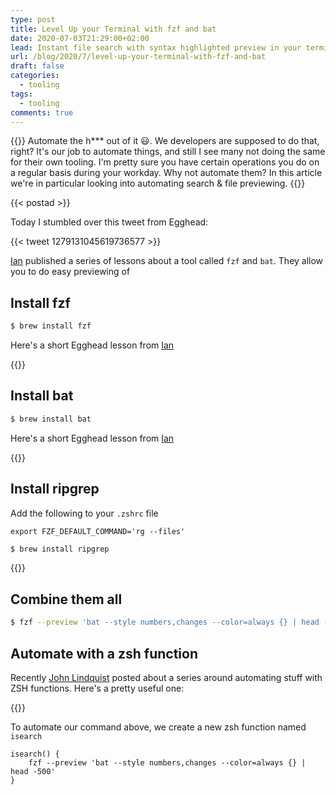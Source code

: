 ```yaml
---
type: post
title: Level Up your Terminal with fzf and bat
date: 2020-07-03T21:29:00+02:00
lead: Instant file search with syntax highlighted preview in your terminal
url: /blog/2020/7/level-up-your-terminal-with-fzf-and-bat
draft: false
categories:
  - tooling
tags:
  - tooling
comments: true
---
```

{{<intro>}}
  Automate the h\*\** out of it :smiley:. We developers are supposed to do that, right? It's our job to automate things, and still I see many not doing the same for their own tooling. I'm pretty sure you have certain operations you do on a regular basis during your workday. Why not automate them? In this article we're in particular looking into automating search & file previewing.
{{</intro>}}

<!--more-->

{{< postad >}}

Today I stumbled over this tweet from Egghead:

{{< tweet 1279131045619736577 >}}

[Ian](https://twitter.com/_jonesian) published a series of lessons about a tool called `fzf` and `bat`. They allow you to do easy previewing of 

## Install fzf

```bash
$ brew install fzf
```

Here's a short Egghead lesson from [Ian](https://twitter.com/_jonesian)

{{<egghead-lesson uid="lessons/bash-interactively-find-anything-by-piping-it-to-fzf-in-the-terminal" >}}

## Install bat

```bash
$ brew install bat
```

Here's a short Egghead lesson from [Ian](https://twitter.com/_jonesian)

{{<egghead-lesson uid="lessons/egghead-use-bat-to-print-a-file-with-syntax-highlighting-in-the-terminal" >}}

## Install ripgrep

Add the following to your `.zshrc` file

```
export FZF_DEFAULT_COMMAND='rg --files'
```

```bash
$ brew install ripgrep
```

{{<egghead-lesson uid="lessons/egghead-interactively-preview-files-with-fzf-and-bat-in-the-terminal" >}}

## Combine them all

```bash
$ fzf --preview 'bat --style numbers,changes --color=always {} | head -500'
```

## Automate with a zsh function

Recently [John Lindquist](https://twitter.com/johnlindquist) posted about a series around automating stuff with ZSH functions. Here's a pretty useful one:

{{<egghead-lesson uid="lessons/bash-store-zsh-functions-in-individual-files-inside-a-directory" >}}

To automate our command above, we create a new zsh function named `isearch`

```
isearch() {
    fzf --preview 'bat --style numbers,changes --color=always {} | head -500'
}
```